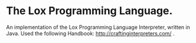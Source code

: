 # The Lox Programming Language.

An implementation of the Lox Programming Language Interpreter, written in Java.
Used the following Handbook: http://craftinginterpreters.com/ .

